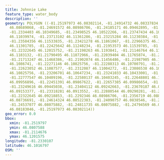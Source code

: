 ```yaml
---
title: Johnnie Lake
feature_type: water_body
description: ''
geometry: POLYGON ((-81.25197973 46.08302114, -81.24914732 46.08337834, -81.24708738
  46.08689068, -81.24691572 46.08986706, -81.24185171 46.09462895, -81.23592939 46.09427182,
  -81.2334403 46.10349685, -81.23498525 46.10522266, -81.23747434 46.10807904, -81.24133672
  46.11039974, -81.23713102 46.11361286, -81.23215284 46.11230384, -81.2323245 46.11450536,
  -81.23584356 46.11533835, -81.23421278 46.11861067, -81.22966375 46.11634981, -81.22829046
  46.11301785, -81.22425642 46.11248234, -81.21953573 46.11539785, -81.22425642 46.11884865,
  -81.22322645 46.12015752, -81.21198263 46.1193841, -81.21146764 46.11843219, -81.21438589
  46.1183132, -81.21790495 46.11872966, -81.22039404 46.11765874, -81.21764745 46.11593333,
  -81.21713247 46.11468386, -81.21902074 46.11456486, -81.21987905 46.11034024, -81.22022237
  46.1086741, -81.22271146 46.10825756, -81.22288313 46.10700791, -81.22442808 46.10700791,
  -81.22623052 46.11087577, -81.2312087 46.11004272, -81.23086538 46.10843608, -81.22906294
  46.10825756, -81.23206701 46.10647234, -81.23241033 46.10433001, -81.22803297 46.10361588,
  -81.22777547 46.10409196, -81.22580137 46.10403245, -81.22648801 46.10183051, -81.22382726
  46.09956896, -81.22451391 46.09867622, -81.22657385 46.09986654, -81.23086538 46.09849767,
  -81.23249616 46.09445038, -81.23404112 46.09242663, -81.23670187 46.0923671, -81.23661604
  46.09153377, -81.23318281 46.0913552, -81.22880544 46.09290281, -81.22245397 46.0931409,
  -81.22322645 46.09218853, -81.2292346 46.08986706, -81.2356719 46.08885511, -81.24253835
  46.08736691, -81.24614324 46.08522383, -81.24090757 46.0838546, -81.24502744 46.0826044,
  -81.24537077 46.08075882, -81.24811735 46.08075882, -81.24794569 46.0824258, -81.25129308
  46.08183046, -81.25197973 46.08302114))
geo_error: 0.0
bbox:
  xmin: -81.2519797
  ymin: 46.0807588
  xmax: -81.2114676
  ymax: 46.1201575
longitude: -81.2330107
latitude: 46.1016797
OSM: ''
---
```

